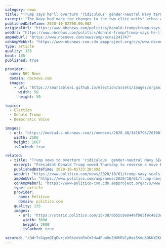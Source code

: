 ```yaml
---
category: news
title: "Trump says he'll overturn 'ridiculous' gender-neutral Navy terms"
excerpt: "The Navy had made the changes to the two elite units' ethos and creed because the terms were outdated and because of the potential for women to join the units."
publishedDateTime: 2020-10-02T00:00:00Z
originalUrl: "https://www.nbcnews.com/politics/donald-trump/trump-says-he-ll-overturn-ridiculous-gender-neutral-navy-terms-n1241747"
webUrl: "https://www.nbcnews.com/politics/donald-trump/trump-says-he-ll-overturn-ridiculous-gender-neutral-navy-terms-n1241747"
ampWebUrl: "https://www.nbcnews.com/news/amp/ncna1241747"
cdnAmpWebUrl: "https://www-nbcnews-com.cdn.ampproject.org/c/s/www.nbcnews.com/news/amp/ncna1241747"
type: article
quality: 135
heat: 155
published: true

provider:
  name: NBC News
  domain: nbcnews.com
  images:
    - url: "https://smartableai.github.io/election/assets/images/organizations/nbcnews.com-50x50.jpg"
      width: 50
      height: 50

topics:
  - Election
  - Donald Trump
  - Democratic Voice

images:
  - url: "https://media4.s-nbcnews.com/i/newscms/2020_40/3416796/201001-donald-trump-ac-657p_ef196f3bad86123d2fe2140702b49840.jpg"
    width: 2500
    height: 1667
    isCached: true

related:
  - title: "Trump vows to overturn 'ridiculous' gender-neutral Navy SEAL ethos"
    excerpt: "President Donald Trump vowed Thursday to reverse a move by the elite Navy SEALs to make its ethos gender neutral — marking the latest incursion by the commander in chief into the service's operations."
    publishedDateTime: 2020-10-01T23:28:00Z
    webUrl: "https://www.politico.com/news/2020/10/01/trump-navy-seals-gender-neutral-ethos-424736"
    ampWebUrl: "https://www.politico.com/amp/news/2020/10/01/trump-navy-seals-gender-neutral-ethos-424736"
    cdnAmpWebUrl: "https://www-politico-com.cdn.ampproject.org/c/s/www.politico.com/amp/news/2020/10/01/trump-navy-seals-gender-neutral-ethos-424736"
    type: article
    provider:
      name: Politico
      domain: politico.com
    quality: 135
    images:
      - url: "https://static.politico.com/15/38/bb55c8e8449fb03f9c4623dffe62/ap20275772156801.jpg"
        width: 3000
        height: 2000
        isCached: true

secured: "/Qd+TcGqyoQIgEvrjvX6kzuVeRnCmldw4Fu4UnZdUhRVCy0xe5Kmu6OKKYEKOaxMywEOV7BLxtzQdzTGdFUZzxbQsuA0WKvwPJCdGxKd+k5B2utq075UoO+LVKX1yAhXhdhJTNKnAIhrEaqEF4VS79VZQw+P7FhIr1CFa7ayarEK/lD4/r2/F70+wx3SgyDvNUpaU/pY/v68QRW07L9HCFNSNznM+YKqSDuuygKBiIpRQry8z57/cVsOI+FNPMSSxSrfe67sV5p584xxYTXNftHTpMuRnS/+jpleol1Twq+AwWVqlwafkd/YdPfBQhcowVb6EVzRLITW1TZadrkhYSsUV/GiTNdAbyYFUyX5DJs=;I9BNOrKEyykY0WXG1RTqnw=="
---
```


